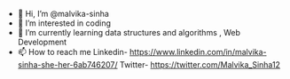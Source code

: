 - 👋 Hi, I’m @malvika-sinha
- 👀 I’m interested in coding
- 🌱 I’m currently learning data structures and algorithms , Web Development
- 📫 How to reach me 
Linkedin- https://www.linkedin.com/in/malvika-sinha-she-her-6ab746207/
Twitter- https://twitter.com/Malvika_Sinha12

<!---
malvika-sinha/malvika-sinha is a ✨ special ✨ repository because its `README.md` (this file) appears on your GitHub profile.
You can click the Preview link to take a look at your changes.
--->
